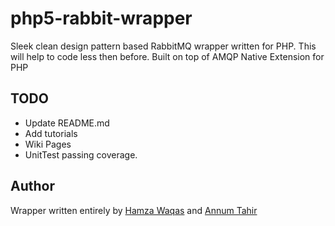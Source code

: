 php5-rabbit-wrapper
===================

Sleek clean design pattern based RabbitMQ wrapper written for PHP. This will help to code less then before. Built on top of AMQP Native Extension for PHP

## TODO

- Update README.md
- Add tutorials
- Wiki Pages
- UnitTest passing coverage.

## Author
Wrapper written entirely by [Hamza Waqas](http://github.com/Arkeologen) and [Annum Tahir](http://github.com/perannum)
